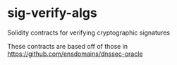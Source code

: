 # sig-verify-algs
Solidity contracts for verifying cryptographic signatures

These contracts are based off of those in https://github.com/ensdomains/dnssec-oracle
